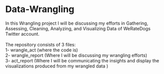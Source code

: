 # Data-Wrangling
In this Wrangling project I will be discussing my efforts in Gathering, Assessing, Cleaning, Analyzing, and Visualizing Data of WeRateDogs Twitter account.<br>
<br> The repository consists of 3 files: <br>
1- wrangle_act (where the code is) <br>
2- wrangle_report (Where I will be discussing my wrangling efforts) <br>
3- act_report (Where I will be communicating the insights and display the visualizations produced from my wrangled data )
